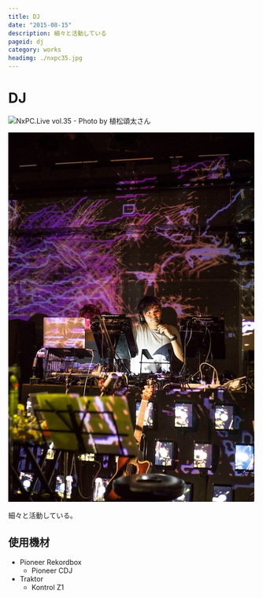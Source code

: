 ```yaml
---
title: DJ
date: "2015-08-15"
description: 細々と活動している
pageid: dj
category: works
headimg: ./nxpc35.jpg
---
```


# DJ

![NxPC.Live vol.35 - Photo by 植松頌太さん](./nxpc35.jpg "NxPC.Live vol.35 - Photo by 植松頌太さん")

![Interm Report vol.1 - Photo by 稲垣謙一さん](./interim-report-vol-1.jpg "Interm Report vol.1 - Photo by 稲垣謙一さん")

細々と活動している。

<!--NxPC.Live vol. 31-->
<!--Interim Report vol. 3 - Photo by 川村将貴さん-->
<!--Interim Report vol. 1 - Photo by 稲垣謙一さん-->
<!--踊るかフェス Proto Party-->

## 使用機材

- Pioneer Rekordbox
  - Pioneer CDJ
- Traktor
  - Kontrol Z1

